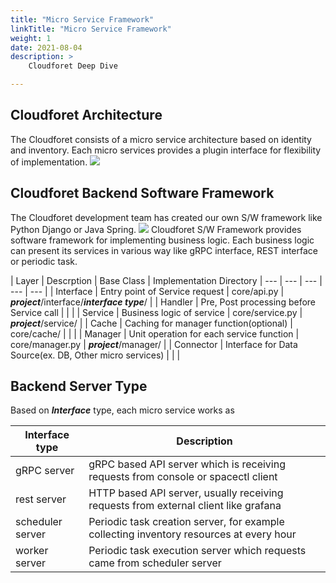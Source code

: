 ```yaml
---
title: "Micro Service Framework"
linkTitle: "Micro Service Framework"
weight: 1
date: 2021-08-04
description: >
    Cloudforet Deep Dive

---
```


## Cloudforet Architecture
The Cloudforet consists of a micro service architecture based on identity and inventory. Each micro services provides a plugin interface for flexibility of implementation. 
![](/docs/developers/architecture/microservice_framework/img/spaceone_msa_architecture.png)

## Cloudforet Backend Software Framework
The Cloudforet development team has created our own S/W framework like Python Django or Java Spring.
![](/docs/developers/architecture/microservice_framework/img/spaceone_sw_architecture.png)
Cloudforet S/W Framework provides software framework for implementing business logic. Each business logic can present its services in various way like gRPC interface, REST interface or periodic task.

| Layer | Descrption | Base Class | Implementation Directory 
| ---       | ---        | ---        | ---                      | ---     |
| Interface | Entry point of Service request | core/api.py | ***project***/interface/***interface type***/ | 
| Handler | Pre, Post processing before Service call |     |    |
| Service | Business logic of service | core/service.py  | ***project***/service/    |
| Cache | Caching for manager function(optional) | core/cache/  |     |    |
| Manager | Unit operation for each service function | core/manager.py  | ***project***/manager/    |
| Connector | Interface for Data Source(ex. DB, Other micro services) |  |     |

## Backend Server Type

Based on ***Interface*** type, each micro service works as

| Interface type | Description |
| ---            | ---         |
| gRPC server    | gRPC based API server which is receiving requests from console or spacectl client  |
| rest server    | HTTP based API server, usually receiving requests from external client like grafana  |
| scheduler server | Periodic task creation server, for example collecting inventory resources at every hour    |
| worker server    | Periodic task execution server which requests came from scheduler server |

